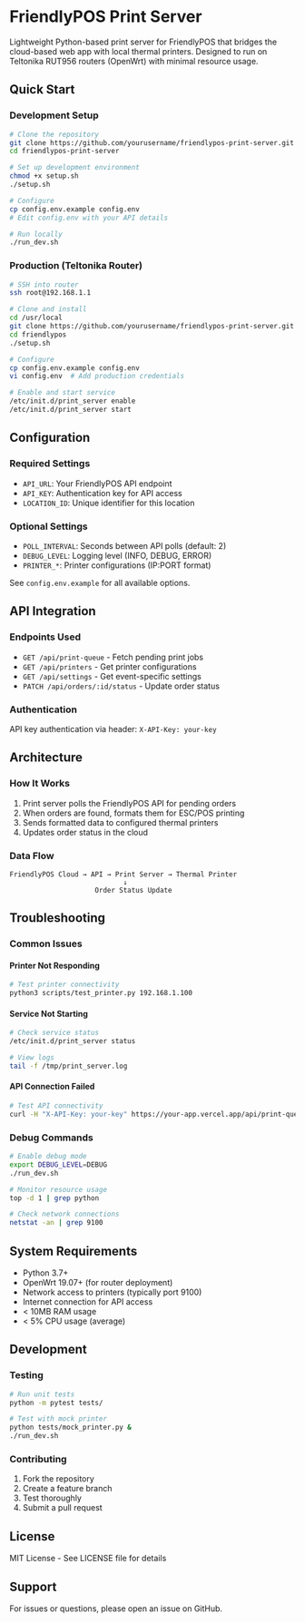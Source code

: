 # FriendlyPOS Print Server

Lightweight Python-based print server for FriendlyPOS that bridges the cloud-based web app with local thermal printers. Designed to run on Teltonika RUT956 routers (OpenWrt) with minimal resource usage.

## Quick Start

### Development Setup

```bash
# Clone the repository
git clone https://github.com/yourusername/friendlypos-print-server.git
cd friendlypos-print-server

# Set up development environment
chmod +x setup.sh
./setup.sh

# Configure
cp config.env.example config.env
# Edit config.env with your API details

# Run locally
./run_dev.sh
```

### Production (Teltonika Router)

```bash
# SSH into router
ssh root@192.168.1.1

# Clone and install
cd /usr/local
git clone https://github.com/yourusername/friendlypos-print-server.git friendlypos
cd friendlypos
./setup.sh

# Configure
cp config.env.example config.env
vi config.env  # Add production credentials

# Enable and start service
/etc/init.d/print_server enable
/etc/init.d/print_server start
```

## Configuration

### Required Settings

- `API_URL`: Your FriendlyPOS API endpoint
- `API_KEY`: Authentication key for API access
- `LOCATION_ID`: Unique identifier for this location

### Optional Settings

- `POLL_INTERVAL`: Seconds between API polls (default: 2)
- `DEBUG_LEVEL`: Logging level (INFO, DEBUG, ERROR)
- `PRINTER_*`: Printer configurations (IP:PORT format)

See `config.env.example` for all available options.

## API Integration

### Endpoints Used

- `GET /api/print-queue` - Fetch pending print jobs
- `GET /api/printers` - Get printer configurations
- `GET /api/settings` - Get event-specific settings
- `PATCH /api/orders/:id/status` - Update order status

### Authentication

API key authentication via header: `X-API-Key: your-key`

## Architecture

### How It Works

1. Print server polls the FriendlyPOS API for pending orders
2. When orders are found, formats them for ESC/POS printing
3. Sends formatted data to configured thermal printers
4. Updates order status in the cloud

### Data Flow

```
FriendlyPOS Cloud → API → Print Server → Thermal Printer
                            ↓
                     Order Status Update
```

## Troubleshooting

### Common Issues

#### Printer Not Responding
```bash
# Test printer connectivity
python3 scripts/test_printer.py 192.168.1.100
```

#### Service Not Starting
```bash
# Check service status
/etc/init.d/print_server status

# View logs
tail -f /tmp/print_server.log
```

#### API Connection Failed
```bash
# Test API connectivity
curl -H "X-API-Key: your-key" https://your-app.vercel.app/api/print-queue
```

### Debug Commands

```bash
# Enable debug mode
export DEBUG_LEVEL=DEBUG
./run_dev.sh

# Monitor resource usage
top -d 1 | grep python

# Check network connections
netstat -an | grep 9100
```

## System Requirements

- Python 3.7+
- OpenWrt 19.07+ (for router deployment)
- Network access to printers (typically port 9100)
- Internet connection for API access
- < 10MB RAM usage
- < 5% CPU usage (average)

## Development

### Testing

```bash
# Run unit tests
python -m pytest tests/

# Test with mock printer
python tests/mock_printer.py &
./run_dev.sh
```

### Contributing

1. Fork the repository
2. Create a feature branch
3. Test thoroughly
4. Submit a pull request

## License

MIT License - See LICENSE file for details

## Support

For issues or questions, please open an issue on GitHub.